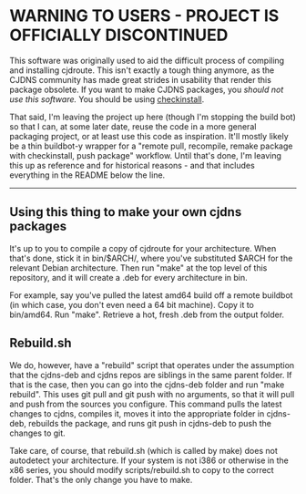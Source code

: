 # WARNING TO USERS - PROJECT IS OFFICIALLY DISCONTINUED

This software was originally used to aid the difficult process of compiling and installing cjdroute. This isn't exactly a tough thing anymore, as the CJDNS community has made great strides in usability that render this package obsolete. If you want to make CJDNS packages, you _should not use this software._ You should be using [checkinstall](https://en.wikipedia.org/wiki/CheckInstall).

That said, I'm leaving the project up here (though I'm stopping the build bot) so that I can, at some later date, reuse the code in a more general packaging project, or at least use this code as inspiration. It'll mostly likely be a thin buildbot-y wrapper for a "remote pull, recompile, remake package with checkinstall, push package" workflow. Until that's done, I'm leaving this up as reference and for historical reasons - and that includes everything in the README below the line.

-----------------

## Using this thing to make your own cjdns packages

It's up to you to compile a copy of cjdroute for your architecture. When that's done, stick it in bin/$ARCH/, where you've substituted $ARCH for the relevant Debian architecture. Then run "make" at the top level of this repository, and it will create a .deb for every architecture in bin.

For example, say you've pulled the latest amd64 build off a remote buildbot (in which case, you don't even need a 64 bit machine). Copy it to bin/amd64. Run "make". Retrieve a hot, fresh .deb from the output folder.

## Rebuild.sh

We do, however, have a "rebuild" script that operates under the assumption that the cjdns-deb and cjdns repos are siblings in the same
parent folder. If that is the case, then you can go into the cjdns-deb folder and run "make rebuild". This uses git pull and git push with
no arguments, so that it will pull and push from the sources you configure. This command pulls the latest changes to cjdns, compiles it,
moves it into the appropriate folder in cjdns-deb, rebuilds the package, and runs git push in cjdns-deb to push the changes to git.

Take care, of course, that rebuild.sh (which is called by make) does not autodetect your architecture. If your system is not i386 or
otherwise in the x86 series, you should modify scripts/rebuild.sh to copy to the correct folder. That's the only change you have to make.

